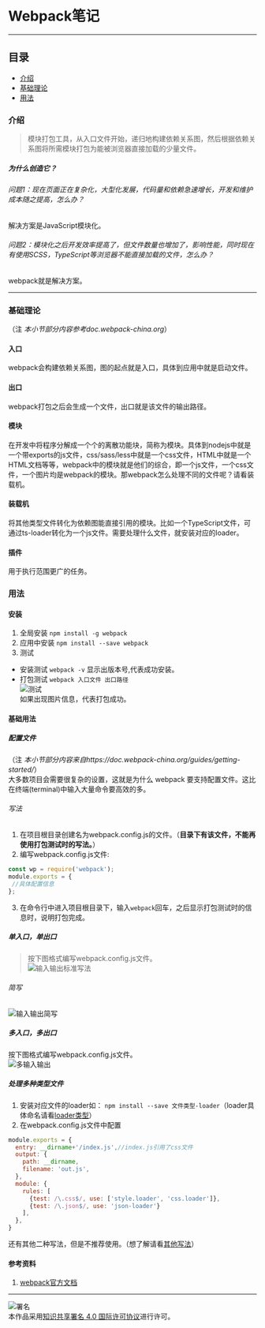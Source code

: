 # Webpack笔记
***
## 目录
- [介绍](https://github.com/person-0/test/blob/master/Webpack.md#介绍)
- [基础理论](https://github.com/person-0/test/blob/master/Webpack.md#基础理论)
- [用法](https://github.com/person-0/test/blob/master/Webpack.md#用法)
### 介绍
> 模块打包工具，从入口文件开始，递归地构建依赖关系图，然后根据依赖关系图将所需模块打包为能被浏览器直接加载的少量文件。
##### 为什么创造它？
###### 问题1：现在页面正在复杂化，大型化发展，代码量和依赖急速增长，开发和维护成本随之提高，怎么办？
解决方案是JavaScript模块化。
###### 问题2：模块化之后开发效率提高了，但文件数量也增加了，影响性能，同时现在有使用SCSS，TypeScript等浏览器不能直接加载的文件，怎么办？
webpack就是解决方案。
***
### 基础理论
（注 *本小节部分内容参考doc.webpack-china.org*）
#### 入口
webpack会构建依赖关系图，图的起点就是入口，具体到应用中就是启动文件。
#### 出口
webpack打包之后会生成一个文件，出口就是该文件的输出路径。
#### 模块
在开发中将程序分解成一个个的离散功能块，简称为模块。具体到nodejs中就是一个带exports的js文件，css/sass/less中就是一个css文件，HTML中就是一个HTML文档等等，webpack中的模块就是他们的综合，即一个js文件，一个css文件，一个图片均是webpack的模块。那webpack怎么处理不同的文件呢？请看装载机。
#### 装载机
将其他类型文件转化为依赖图能直接引用的模块。比如一个TypeScript文件，可通过ts-loader转化为一个js文件。需要处理什么文件，就安装对应的loader。
#### 插件
用于执行范围更广的任务。
### 用法
#### 安装
1. 全局安装
`npm install -g webpack`
2. 应用中安装
`npm install --save webpack`
3. 测试
- 安装测试
`webpack -v`
显示出版本号,代表成功安装。
- 打包测试
`webpack 入口文件 出口路径`  
![测试](https://github.com/person-0/images/blob/master/webpack/%E6%B5%8B%E8%AF%95.PNG)  
如果出现图片信息，代表打包成功。
#### 基础用法
##### 配置文件
（注 *本小节部分内容来自https://doc.webpack-china.org/guides/getting-started/*）  
大多数项目会需要很复杂的设置，这就是为什么 webpack 要支持配置文件。这比在终端(terminal)中输入大量命令要高效的多。
###### 写法
1. 在项目根目录创建名为webpack.config.js的文件。（**目录下有该文件，不能再使用打包测试时的写法。**）  
2. 编写webpack.config.js文件:
```javascript
const wp = require('webpack');
module.exports = {
 //具体配置信息
};
```
3. 在命令行中进入项目根目录下，输入`webpack`回车，之后显示打包测试时的信息时，说明打包完成。
##### 单入口，单出口
> 按下图格式编写webpack.config.js文件。  
![输入输出标准写法](https://github.com/person-0/images/blob/master/webpack/%E8%BE%93%E5%85%A5%E8%BE%93%E5%87%BA%E6%A0%87%E5%87%86%E5%86%99%E6%B3%95.PNG)
###### 简写
![输入输出简写](https://github.com/person-0/images/blob/master/webpack/%E8%BE%93%E5%85%A5%E8%BE%93%E5%87%BA%E7%AE%80%E5%86%99.PNG)
##### 多入口，多出口
按下图格式编写webpack.config.js文件。  
![多输入输出](https://github.com/person-0/images/blob/master/webpack/%E5%A4%9A%E8%BE%93%E5%85%A5%E8%BE%93%E5%87%BA.PNG)
##### 处理多种类型文件
1. 安装对应文件的loader如：
`npm install --save 文件类型-loader`（loader具体命名请看[loader类型](https://doc.webpack-china.org/loaders)）
2. 在webpack.config.js文件中配置
```javascript
module.exports = {
  entry: __dirname+'/index.js',//index.js引用了css文件
  output: {
    path: __dirname,
    filename: 'out.js',
  },
  module: {
    rules: [
      {test: /\.css$/, use: ['style.loader', 'css.loader']},
      {test: /\.json$/, use: 'json-loader'}
    ],
  },
}
```
还有其他二种写法，但是不推荐使用。（想了解请看[其他写法](https://doc.webpack-china.org/concepts/loaders/#-)）

#### 参考资料
1. [webpack官方文档](https://doc.webpack-china.org/concepts/#-plugins-)
***
![署名](https://licensebuttons.net/l/by/4.0/88x31.png)  
本作品采用<a rel="license" href="https://creativecommons.org/licenses/by/4.0/">知识共享署名 4.0 国际许可协议</a>进行许可。
